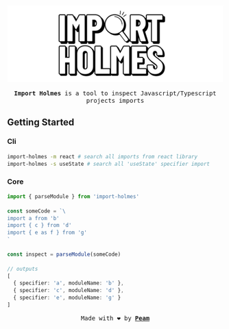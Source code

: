 [peam-url]: https://pmqueiroz.com
[src-url]: https://swc.rs/

![import-holmes](./.github/brand.png)


<div align="center">

<samp> **Import Holmes** is a tool to inspect Javascript/Typescript projects imports</samp> 

</div>

## Getting Started

### Cli

```sh
import-holmes -m react # search all imports from react library
import-holmes -s useState # search all 'useState' specifier import
```

### Core

```ts
import { parseModule } from 'import-holmes'

const someCode = `\
import a from 'b'
import { c } from 'd'
import { e as f } from 'g'
`

const inspect = parseModule(someCode)

// outputs
[
  { specifier: 'a', moduleName: 'b' },
  { specifier: 'c', moduleName: 'd' },
  { specifier: 'e', moduleName: 'g' }
]
```

<div align="center">

<samp>Made with :heart: by [**Peam**][peam-url]</samp> 

</div>
